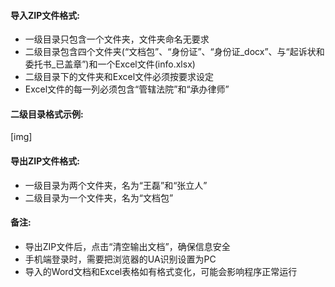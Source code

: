 #### 导入ZIP文件格式:
- 一级目录只包含一个文件夹，文件夹命名无要求
- 二级目录包含四个文件夹(“文档包”、“身份证”、“身份证_docx”、与“起诉状和委托书_已盖章”)和一个Excel文件(info.xlsx)
- 二级目录下的文件夹和Excel文件必须按要求设定
- Excel文件的每一列必须包含“管辖法院”和“承办律师”

#### 二级目录格式示例:
[img]

#### 导出ZIP文件格式:
- 一级目录为两个文件夹，名为“王磊”和“张立人”
- 二级目录为一个文件夹，名为“文档包”

#### 备注:
- 导出ZIP文件后，点击“清空输出文档”，确保信息安全
- 手机端登录时，需要把浏览器的UA识别设置为PC
- 导入的Word文档和Excel表格如有格式变化，可能会影响程序正常运行